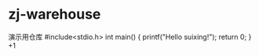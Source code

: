# zj-warehouse
演示用仓库
#include<stdio.h>
int main()
{
    printf("Hello suixing!");
    return 0;
}
+1
